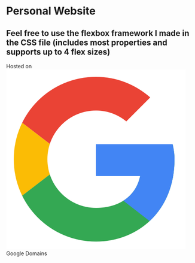 # Personal Website
## Feel free to use the flexbox framework I made in the CSS file (includes most properties and supports up to 4 flex sizes)
Hosted on ![Google Logo](/images/google.png) Google Domains
